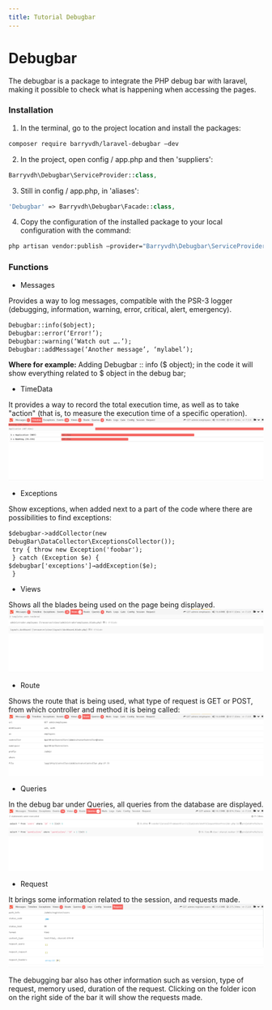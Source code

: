 ```yaml
---
title: Tutorial Debugbar
---
```


# Debugbar

The debugbar is a package to integrate the PHP debug bar with laravel, making it possible to check what is happening when accessing the pages.

### **Installation**


1. In the terminal, go to the project location and install the packages:
````bash
composer require barryvdh/laravel-debugbar –dev
````
2. In the project, open config / app.php and then 'suppliers':
````php
Barryvdh\Debugbar\ServiceProvider::class,
````
3. Still in config / app.php, in 'aliases':
````php
'Debugbar' => Barryvdh\Debugbar\Facade::class,
````
4. Copy the configuration of the installed package to your local configuration with the command:
````bash
php artisan vendor:publish –provider="Barryvdh\Debugbar\ServiceProvider"
````

### **Functions**

* Messages

Provides a way to log messages, compatible with the PSR-3 logger (debugging, information, warning, error, critical, alert, emergency).
````
Debugbar::info($object);
Debugbar::error(‘Error!’);
Debugbar::warning(‘Watch out ….’);
Debugbar::addMessage(‘Another message’, ‘mylabel’);
````
**Where for example:**
Adding Debugbar :: info ($ object); in the code it will show everything related to $ object in the debug bar;

* TimeData

It provides a way to record the total execution time, as well as to take "action" (that is, to measure the execution time of a specific operation).
<img src="/assets/img/debugbar-timeData.png" alt="request">

* Exceptions

Show exceptions, when added next to a part of the code where there are possibilities to find exceptions:
````
$debugbar->addCollector(new DebugBar\DataCollector\ExceptionsCollector()); 
 try { throw new Exception('foobar');
 } catch (Exception $e) { 
$debugbar['exceptions']→addException($e);
 }
````
* Views

Shows all the blades being used on the page being displayed.
<img src="/assets/img/debugbar-views.png" alt="request">

* Route

Shows the route that is being used, what type of request is GET or POST, from which controller and method it is being called:
<img src="/assets/img/debugbar-route.png" alt="request">

* Queries

In the debug bar under Queries, all queries from the database are displayed.
<img src="/assets/img/debugbar-queries.png" alt="request">

* Request

It brings some information related to the session, and requests made.
<img src="/assets/img/debugbar-request.png" alt="request">

The debugging bar also has other information such as version, type of request, memory used, duration of the request. Clicking on the folder icon on the right side of the bar it will show the requests made.